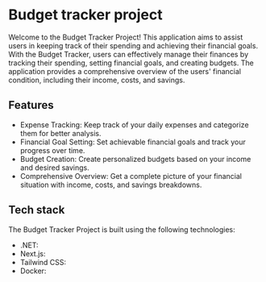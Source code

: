 # Budget tracker project

Welcome to the Budget Tracker Project! This application aims to assist users in keeping track of their spending and achieving their financial goals. With the Budget Tracker, users can effectively manage their finances by tracking their spending, setting financial goals, and creating budgets. The application provides a comprehensive overview of the users' financial condition, including their income, costs, and savings.

## Features

- Expense Tracking: Keep track of your daily expenses and categorize them for better analysis.
- Financial Goal Setting: Set achievable financial goals and track your progress over time.
- Budget Creation: Create personalized budgets based on your income and desired savings.
- Comprehensive Overview: Get a complete picture of your financial situation with income, costs, and savings breakdowns.

## Tech stack

The Budget Tracker Project is built using the following technologies:

- .NET:
- Next.js:
- Tailwind CSS:
- Docker:
